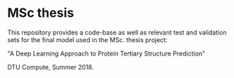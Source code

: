 # MSc thesis

This repository provides a code-base as well as relevant test and validation sets for the final model used in the MSc. thesis project: 

"A Deep Learning Approach to Protein Tertiary Structure Prediction"

DTU Compute, Summer 2018.
